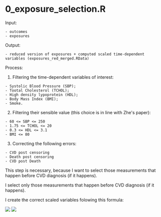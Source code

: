 # 0_exposure_selection.R

  Input: 
    
    - outcomes
    - exposures
 
  Output: 
  
    - reduced version of exposures + computed scaled time-dependent variables (exposures_red_merged.RData)
  
  Process:
  
  1) Filtering the time-dependent variables of interest: 
  
    - Systolic Blood Pressure (SBP);
    - Tootal Cholesterol (TCHOL);
    - High density lypoprotein (HDL);
    - Body Mass Index (BMI);
    - Smoke.
   
  2) Filtering their sensible value (this choice is in line with Zhe's paper):
  
    - 60 <= SBP <= 250
    - 1.75 <= TCHOL <= 20
    - 0.3 <= HDL <= 3.1
    - BMI <= 80
    
  3) Correcting the following errors:
  
    - CVD post censoring
    - Death post censoring
    - CVD post Death
   
  This step is necessary, because I want to select those measurements that happen before CVD diagnosis (if it happens).
  
  I select only those measurements that happen before CVD diagnosis (if it happens).
  
  I create the correct scaled variables folowing this formula:
  
<img src="https://render.githubusercontent.com/render/math?math=X_f%20%3D%20%5Cfrac%7B(X_f%20-%20%5Cbar%7BX%7D_f)%7D%7Bsd(X_f)%7D%0A">

<img src="https://render.githubusercontent.com/render/math?math=X_m%20%3D%20%5Cfrac%7B(X_m%20-%20%5Cbar%7BX%7D_m)%7D%7Bsd(X_m)%7D%0A">
